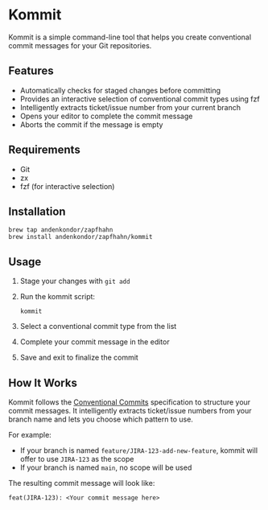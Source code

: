 # Kommit

Kommit is a simple command-line tool that helps you create conventional commit messages for your Git repositories.

## Features

- Automatically checks for staged changes before committing
- Provides an interactive selection of conventional commit types using fzf
- Intelligently extracts ticket/issue number from your current branch
- Opens your editor to complete the commit message
- Aborts the commit if the message is empty

## Requirements

- Git
- zx
- fzf (for interactive selection)

## Installation

```
brew tap andenkondor/zapfhahn
brew install andenkondor/zapfhahn/kommit
```

## Usage

1. Stage your changes with `git add`
2. Run the kommit script:

   ```
   kommit
   ```

3. Select a conventional commit type from the list
4. Complete your commit message in the editor
5. Save and exit to finalize the commit

## How It Works

Kommit follows the [Conventional Commits](https://www.conventionalcommits.org/) specification to structure your commit messages. It intelligently extracts ticket/issue numbers from your branch name and lets you choose which pattern to use.

For example:
- If your branch is named `feature/JIRA-123-add-new-feature`, kommit will offer to use `JIRA-123` as the scope
- If your branch is named `main`, no scope will be used

The resulting commit message will look like:
```
feat(JIRA-123): <Your commit message here>
```

